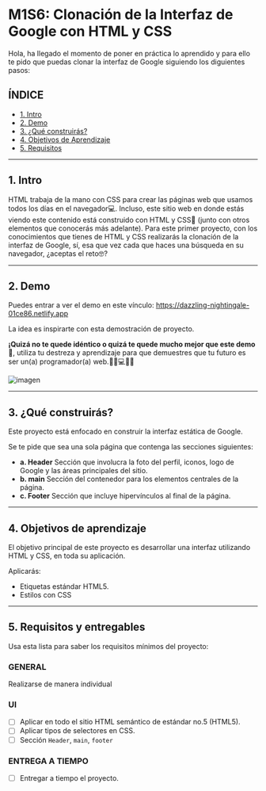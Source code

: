 # M1S6: Clonación de la Interfaz de Google con HTML y CSS

Hola, ha llegado el momento de poner en práctica lo aprendido y para ello te pido que puedas clonar la interfaz de Google siguiendo los diguientes pasos:

## **ÍNDICE**

* [1. Intro](https://github.com/nancynsalazar/clonaciongoogle-intro)
* [2. Demo](https://github.com/nancynsalazar/clonaciongoogle-demo)
* [3. ¿Qué construirás?](https://github.com/nancynsalazar/clonaciongoogle-qu%C3%A9-construir%C3%A1s)
* [4. Objetivos de Aprendizaje](https://github.com/nancynsalazar/clonaciongoogle-objetivos-de-aprendizaje)
* [5. Requisitos](https://github.com/nancynsalazar/clonaciongoogle-requisitos-y-entregables)

****

## 1. Intro

HTML trabaja de la mano con CSS para crear las páginas web que usamos todos los días en el navegador💻. Incluso, este sitio web en donde estás viendo este contenido está construido con HTML y CSS🤯 (junto con otros elementos que conocerás más adelante). Para este primer proyecto, con los conocimientos que tienes de HTML y CSS realizarás la clonación de la interfaz de Google, sí, esa que vez cada que haces una búsqueda en su navegador, ¿aceptas el reto🤓?
****

## 2. Demo

Puedes entrar a ver el demo en este vínculo: https://dazzling-nightingale-01ce86.netlify.app

La idea es inspirarte con esta demostración de proyecto. 

**¡Quizá no te quede idéntico o quizá te quede mucho mejor que este demo🤩**, utiliza tu destreza y aprendizaje para que demuestres que tu futuro es ser un(a) programador(a) web.👩🏻💻👦🏻

![imagen]("./../DEMO/demo.png)


****

## 3. ¿Qué construirás?

Este proyecto está enfocado en construir la interfaz estática de Google.

Se te pide que sea una sola página que contenga las secciones siguientes:
  - **a. Header**
    Sección que involucra la foto del perfil, iconos, logo de Google y las áreas principales del sitio.
  - **b. main**
    Sección del contenedor para los elementos centrales de la página. 
  - **c. Footer**
    Sección que incluye hipervínculos al final de la página.

****

## 4. Objetivos de aprendizaje

El objetivo principal de este proyecto es desarrollar una interfaz utilizando HTML y CSS, en toda su aplicación.

Aplicarás:

- Etiquetas estándar HTML5.
- Estilos con CSS

****

## 5. Requisitos y entregables

Usa esta lista para saber los requisitos mínimos del proyecto:

### GENERAL

Realizarse de manera individual

### UI
- [ ] Aplicar en todo el sitio HTML semántico de estándar no.5 (HTML5).
- [ ] Aplicar tipos de selectores en CSS.
- [ ] Sección `Header`, `main`, `footer`

### ENTREGA A TIEMPO
- [ ] Entregar a tiempo el proyecto.

